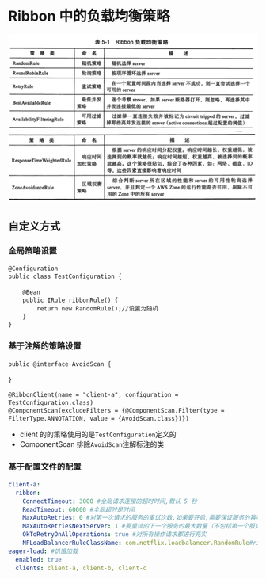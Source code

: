 # Ribbon 中的负载均衡策略

![image-20200528123749008](assets/image-20200528123749008.png)![image-20200528123755094](assets/image-20200528123755094.png)

## 自定义方式

### 全局策略设置

```
@Configuration
public class TestConfiguration {

	@Bean
	public IRule ribbonRule() {
		return new RandomRule();//设置为随机
	}
}
```

### 基于注解的策略设置

```
public @interface AvoidScan {

}
```

```
@RibbonClient(name = "client-a", configuration = TestConfiguration.class)
@ComponentScan(excludeFilters = {@ComponentScan.Filter(type = FilterType.ANNOTATION, value = {AvoidScan.class})})
```

- client 的的策略使用的是`TestConfiguration`定义的
- ComponentScan 排除`AvoidScan`注解标注的类

### 基于配置文件的配置

```yml
client-a:
  ribbon:
    ConnectTimeout: 3000 #全局请求连接的超时时间,默认 5 秒
    ReadTimeout: 60000 #全局超时是时间
    MaxAutoRetries: 0 #对第一次请求的服务的重试次数.如果要开启,需要保证服务的幂等性 ,注意
    MaxAutoRetriesNextServer: 1 #要重试的下一个服务的最大数量（不包括第一个服务）
    OkToRetryOnAllOperations: true #对所有操作请求都进行充实
    NFLoadBalancerRuleClassName: com.netflix.loadbalancer.RandomRule#ribbon:
eager-load: #饥饿加载
  enabled: true
  clients: client-a, client-b, client-c
    
```

